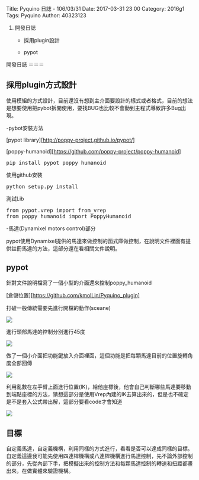 Title: Pyquino 日誌 - 106/03/31
Date: 2017-03-31 23:00
Category: 2016g1
Tags: Pyquino
Author: 40323123


1. 開發日誌
    
    * 採用plugin設計
    
    * pypot
    
<!-- PELICAN_END_SUMMARY -->

開發日誌
＝＝＝

採用plugin方式設計
---

使用模組的方式設計，目前還沒有想到主介面要設計的樣式或者格式，目前的想法是想要使用把pybot拆開使用，要找BUG也比較不會動到主程式導致許多Bug出現。

-pybot安裝方法

[pypot library][http://poppy-project.github.io/pypot/] 

[poppy-humanoid][https://github.com/poppy-project/poppy-humanoid]

<pre class="brush: python">
pip install pypot poppy_humanoid
</pre>

使用github安裝

<pre class="brush: python">
python setup.py install
</pre>

測試Lib

<pre class="brush: python">
from pypot.vrep import from_vrep
from poppy_humanoid import PoppyHumanoid
</pre>

-馬達(Dynamixel motors control)部分

  pypot使用Dynamixel提供的馬達來做控制的函式庫做控制，在說明文件裡面有提供註冊馬達的方法，這部分還在看相關文件說明。


pypot
---

針對文件說明檔寫了一個小型的介面還來控制poppy_humanoid

[倉儲位置][https://github.com/kmolLin/Pyquino_plugin]

打破一般傳統需要先進行開檔的動作(sceane)

![](https://github.com/coursemdetw/project_site_files/blob/gh-pages/files/pyquino/plugin/useCommandtoUse.PNG?raw=true)

進行頭部馬達的控制分別進行45度

![](https://github.com/coursemdetw/project_site_files/blob/gh-pages/files/pyquino/plugin/turnHead45.PNG?raw=true)

做了一個小介面把功能鍵放入介面裡面，這個功能是把每顆馬達目前的位置旋轉角度全部回傳

![](https://github.com/coursemdetw/project_site_files/blob/gh-pages/files/pyquino/plugin/machine_motor.PNG?raw=true)

利用亂數在左手臂上面進行位置(IK)，給他座標後，他會自己判斷哪些馬達要移動到端點座標的方法，猜想這部分是使用Vrep內建的IK去算出來的，但是也不確定是不是套入公式帶出解，這部分要看code才會知道

![](https://github.com/coursemdetw/project_site_files/blob/gh-pages/files/pyquino/plugin/machine_motor.PNG?raw=true)

目標
---

自定義馬達，自定義機構，利用同樣的方式進行，看看是否可以達成同樣的目標。
自定義這邊我可能先使用四連桿機構或八連桿機構進行馬達控制，先不論外部控制的部分，先從內部下手，把模擬出來的控制方法和每顆馬達控制的轉速和扭距都畫出來，在做實體來驗證機構。







